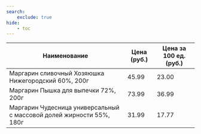 ```yaml
---
search:
    exclude: true
hide:
    - toc
---
```


| Наименование | Цена (руб.) | Цена за 100 ед. (руб.) |
| -- | -- | -- |
| Маргарин сливочный Хозяюшка Нижегородский 60%, 200г | 45.99 | 23.00 |
| Маргарин Пышка для выпечки 72%, 200г | 73.99 | 36.99 |
| Маргарин Чудесница универсальный с массовой долей жирности 55%, 180г | 31.99 | 17.77 |
